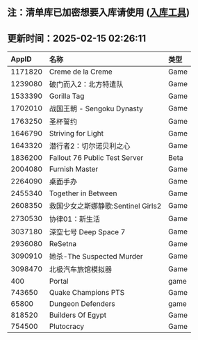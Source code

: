 ## 注：清单库已加密想要入库请使用 ([入库工具](https://github.com/BlankTMing/ManifestAutoUpdate/releases))

## 更新时间：2025-02-15 02:26:11
| AppID | 名称 | 类型  |
| :-------------------- | :----------------------------- | :----------- |
| 1171820 | Creme de la Creme| Game |
| 1239080 | 破门而入2：北方特遣队| Game |
| 1533390 | Gorilla Tag| Game |
| 1702010 | 战国王朝 - Sengoku Dynasty| Game |
| 1763250 | 圣杯誓约| Game |
| 1646790 | Striving for Light| Game |
| 1643320 | 潜行者2：切尔诺贝利之心| Game |
| 1836200 | Fallout 76 Public Test Server| Beta |
| 2004080 | Furnish Master| Game |
| 2264090 | 桌面手办| Game |
| 2455340 | Together in Between| Game |
| 2608350 | 救国少女之斯娜静歌:Sentinel Girls2| Game |
| 2730530 | 协律01：新生活| Game |
| 3037180 | 深空七号 Deep Space 7| Game |
| 2936080 | ReSetna| Game |
| 3090910 | 她杀-The Suspected Murder| Game |
| 3098470 | 北极汽车旅馆模拟器| Game |
| 400 | Portal| game |
| 743650 | Quake Champions PTS| Game |
| 65800 | Dungeon Defenders| game |
| 818520 | Builders Of Egypt| Game |
| 754500 | Plutocracy| Game |

